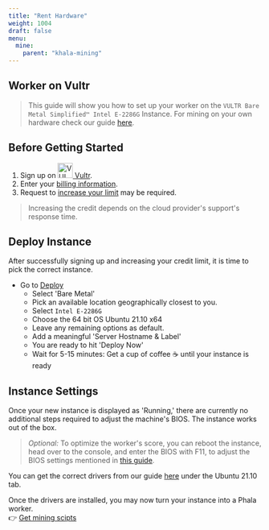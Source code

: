 ```yaml
---
title: "Rent Hardware"
weight: 1004
draft: false
menu:
  mine:
    parent: "khala-mining"
---
```


## Worker on Vultr

> This guide will show you how to set up your worker on the `VULTR Bare Metal Simplified™ Intel E-2286G` Instance. For mining on your own hardware check our guide [here](/en-us/mine/khala-mining/hardware-requirements/#requirements-checklist).

## Before Getting Started

1. Sign up on <a href="https://www.vultr.com/?ref=9108833-8H"><img alt="VULTR Bare Metal" src="/images/docs/quick-start/mine-phala/signet__on-dark-blue-bg.png" width="30"> [Vultr](https://vultr.com).
2. Enter your [billing information](https://my.vultr.com/billing/).
3. Request to [increase your limit](https://my.vultr.com/billing/#billinglimits) may be required.

> Increasing the credit depends on the cloud provider's support's response time.

## Deploy Instance

After successfully signing up and increasing your credit limit, it is time to pick the correct instance.

* Go to [Deploy](https://my.vultr.com/deploy/)
  - Select 'Bare Metal'
  - Pick an available location geographically closest to you.
  - Select `Intel E-2286G`
  - Choose the 64 bit OS Ubuntu 21.10 x64
  - Leave any remaining options as default.
  - Add a meaningful 'Server Hostname & Label'
  - You are ready to hit 'Deploy Now'
  - Wait for 5-15 minutes: Get a cup of coffee :coffee: until your instance is ready

## Instance Settings

Once your new instance is displayed as 'Running,' there are currently no additional steps required to adjust the machine's BIOS. The instance works out of the box.

> _Optional:_ To optimize the worker's score, you can reboot the instance, head over to the console, and enter the BIOS with F11, to adjust the BIOS settings mentioned in [this guide](/en-us/mine/khala-mining/hardware-requirements/#check-your-bios).

You can get the correct drivers from our guide [here](/en-us/mine/khala-mining/hardware-requirements/#supported-operating-systems) under the Ubuntu 21.10 tab.

Once the drivers are installed, you may now turn your instance into a Phala worker.
\
 :point_right:  [Get mining scipts](/en-us/mine/khala-mining/quick-start/#quick-start)
